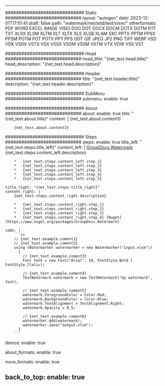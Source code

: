 
---
############################# Static ############################
layout: "autogen"
date: 2023-12-01T17:51:41
draft: false
path: "watermark/net/add/text/xlsm/"
otherformats: PDF WORD EXCEL IMAGE VISIO DOC DOT DOCX DOCM DOTX DOTM RTF TXT XLSX XLSM XLTM XLT XLTX XLS XLSB XLAM SXC PPTX PPTM PPSX PPSM POTM POT POTX PPT PPS ODT GIF JPEG JP2 PNG TIFF WEBP VSD VDX VSDX VSTX VSX VSSX VSDM VSSM VSTM VTX VDW VSS VST

############################# Head ############################
head_title: "{net_text.head.title}"
head_description: "{net_text.head.description}"

############################# Header ############################
title: "{net_text.header.title}"
description: "{net_text.header.description}"

############################# SubMenu ############################
submenu:
    enable: true

############################# About ############################
about:
    enable: true
    title: "{net_text.about.title}"
    content: |
        {net_text.about.content1}
        
        {net_text.about.content2}

############################# Steps ############################
steps:
    enable: true
    title_left: "{net_text.steps.title_left}"
    content_left: |
        [GroupDocs.Watermark](https://products.groupdocs.com/watermark/net/) {net_text.steps.content_left.description}

        *   {net_text.steps.content_left.step_1}
        *   {net_text.steps.content_left.step_2}
        *   {net_text.steps.content_left.step_3}
        *   {net_text.steps.content_left.step_4}
        *   {net_text.steps.content_left.step_5}
        
    title_right: "{net_text.steps.title_right}"
    content_right: |
        {net_text.steps.content_right.description}

        *   {net_text.steps.content_right.step_1}
        *   {net_text.steps.content_right.step_2}
        *   {net_text.steps.content_right.step_3}
        *   {net_text.steps.content_right.step_4} [Nuget](https://www.nuget.org/packages/GroupDocs.Watermark)
        
    code: |
        ```cs
        // {net_text.example.coment1}
        // {net_text.example.coment2}
        using (Watermarker watermarker = new Watermarker("input.xlsm"))
          {
            // {net_text.example.coment3}
            Font font = new Font("Arial", 19, FontStyle.Bold | FontStyle.Italic);
            
            // {net_text.example.coment4}
            TextWatermark watermark = new TextWatermark("my watermark", font);

            // {net_text.example.coment5}
            watermark.ForegroundColor = Color.Red;
            watermark.BackgroundColor = Color.Blue;
            watermark.TextAlignment = TextAlignment.Right;
            watermark.Opacity = 0.5;

            // {net_text.example.coment6}
            watermarker.Add(watermark);
            watermarker.Save("output.xlsm");
          }
        ```      

demos:
    enable: true
        

about_formats:
    enable: true


more_formats:
    enable: true


back_to_top:
    enable: true
---
